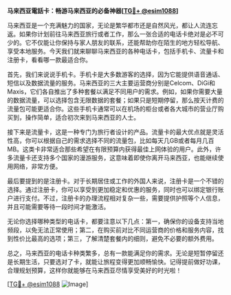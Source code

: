 **马来西亚電話卡：畅游马来西亚的必备神器[[TG💪+ @esim1088](https://t.me/s/esim1088)]**

马来西亚是一个充满魅力的国家，无论是繁华都市还是自然风光，都让人流连忘返。如果你计划前往马来西亚旅行或者工作，那么一张合适的电话卡绝对是必不可少的。它不仅能让你保持与家人朋友的联系，还能帮助你在陌生的地方轻松导航、享受本地服务。今天我们就来聊聊马来西亚的各种电话卡，包括手机卡、流量卡和注册卡，看看哪一款最适合你。

首先，我们来说说手机卡。手机卡是大多数游客的选择，因为它能提供语音通话、短信以及数据流量的服务。马来西亚的三大主要运营商分别是Celcom、DiGi和Maxis，它们各自推出了多种套餐以满足不同用户的需求。例如，如果你需要大量的数据流量，可以选择包含无限数据的套餐；如果只是短期停留，那么按天计费的流量包可能更适合你。这些手机卡通常可以在机场的柜台或者各大城市的营业厅购买到，操作简单，适合初次来到马来西亚的人士。

接下来是流量卡，这是一种专门为旅行者设计的产品。流量卡的最大优点就是灵活性高，你可以根据自己的需求选择不同的流量包，比如每天几GB或者每月几百MB。这类卡非常适合那些希望在有限预算内获得最佳上网体验的用户。此外，许多流量卡还支持多个国家的漫游服务，这意味着即使你离开马来西亚，也能继续使用网络，非常方便。

最后要提到的是注册卡。对于长期居住或工作的外国人来说，注册卡是一个不错的选择。通过注册卡，你可以享受到更加稳定和优惠的服务，同时也可以绑定银行账户进行支付。不过，注册卡的办理流程相对复杂一些，需要提供护照等个人信息，并且可能需要等待一段时间才能激活。

无论你选择哪种类型的电话卡，都要注意以下几点：第一，确保你的设备支持当地频段，以免无法正常使用；第二，在购买前对比不同运营商的价格和服务内容，找到性价比最高的选项；第三，了解清楚套餐内的细则，避免不必要的额外费用。

总之，马来西亚的电话卡种类繁多，总有一款能满足你的需求。无论是短暂停留还是长期生活，只要选对了卡，就能让旅程变得更加顺畅愉快。记得提前做好功课，合理规划预算，这样你就能够在马来西亚尽情享受美好的时光啦！

[[TG💪+ @esim1088](https://t.me/s/esim1088) ![Image](https://i.postimg.cc/4NQfJmqS/Snipaste-2025-05-13-00-14-12.png)]
